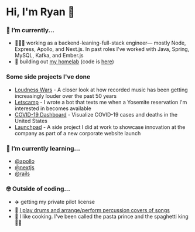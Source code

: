 # Hi, I'm Ryan 👋

### 🔭 I’m currently...
- 👨🏻‍💻 working as a backend-leaning-full-stack engineer&mdash; mostly Node, Express, Apollo, and Next.js. In past roles I've worked with Java, Spring, MySQL, Kafka, and Ember.js
- 🔬 building out [my homelab](https://ryanrishi.com/projects/homelab/) (code is [here](https://github.com/ryanrishi/devops/tree/master/ansible))

### Some side projects I've done
- [Loudness Wars](https://ryanrishi.com/projects/loudness-wars) - A closer look at how recorded music has been getting increasingly louder over the past 50 years
- [Letscamp](https://ryanrishi.com/projects/letscamp) - I wrote a bot that texts me when a Yosemite reservation I'm interested in becomes available
- [COVID-19 Dashboard](https://ryanrishi.com/projects/covid-19-dashboard) - Visualize COVID-19 cases and deaths in the United States
- [Launchpad](https://ryanrishi.com/projects/launchpad) - A side project I did at work to showcase innovation at the company as part of a new corporate website launch

### 🌱 I’m currently learning...
- [@apollo](https://github.com/apollographql)
- [@nextjs](https://github.com/vercel/next.js)
- [@rails](https://github.com/rails/rails)

### 🤓 Outside of coding...
- ✈️ getting my private pilot license
- 🥁 [I play drums and arrange/perform percussion covers of songs](https://www.youtube.com/user/RyanRishiPercussion)
- 🥘 I like cooking. I've been called the pasta prince and the spaghetti king 🤴🏻

<!--
TODO
- https://github.com/natemoo-re/natemoo-re/blob/master/spotify-setup-guide.md
-->

<!--
**ryanrishi/ryanrishi** is a ✨ _special_ ✨ repository because its `README.md` (this file) appears on your GitHub profile.

Here are some ideas to get you started:

- 🔭 I’m currently working on ...
- 🌱 I’m currently learning ...
- 👯 I’m looking to collaborate on ...
- 🤔 I’m looking for help with ...
- 💬 Ask me about ...
- 📫 How to reach me: ...
- 😄 Pronouns: ...
- ⚡ Fun fact: ...
-->

